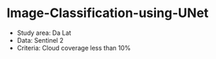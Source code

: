 # Image-Classification-using-UNet

- Study area: Da Lat
- Data: Sentinel 2
- Criteria: Cloud coverage less than 10%
